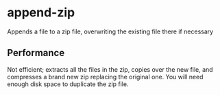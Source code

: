 # append-zip

Appends a file to a zip file, overwriting the existing file there if necessary

## Performance
Not efficient; extracts all the files in the zip, copies over the new file, and compresses a brand new zip replacing the original one. You will need enough disk space to duplicate the zip file.